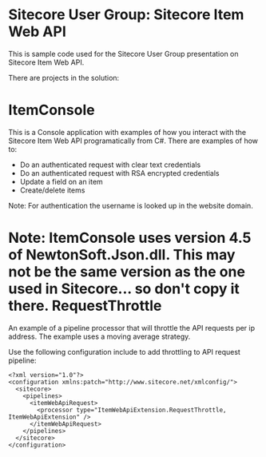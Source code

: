 Sitecore User Group: Sitecore Item Web API
===

This is sample code used for the Sitecore User Group presentation on Sitecore Item Web API.

There are projects in the solution:

ItemConsole
==
This is a Console application with examples of how you interact with the Sitecore Item Web API programatically from C#. There are examples of how to:

  - Do an authenticated request with clear text credentials
  - Do an authenticated request with RSA encrypted credentials
  - Update a field on an item
  - Create/delete items

Note: For authentication the username is looked up in the website domain.

Note: ItemConsole uses version 4.5 of NewtonSoft.Json.dll. This may not be the same version as the one used in Sitecore... so don't copy it there.
RequestThrottle
==
An example of a pipeline processor that will throttle the API requests per ip address. The example uses a moving average strategy.

Use the following configuration include to add throttling to API request pipeline:

	<?xml version="1.0"?>
	<configuration xmlns:patch="http://www.sitecore.net/xmlconfig/">
	  <sitecore>
		<pipelines>
		  <itemWebApiRequest>
			<processor type="ItemWebApiExtension.RequestThrottle, ItemWebApiExtension" />
		  </itemWebApiRequest>
		</pipelines>
	  </sitecore>
	</configuration>

